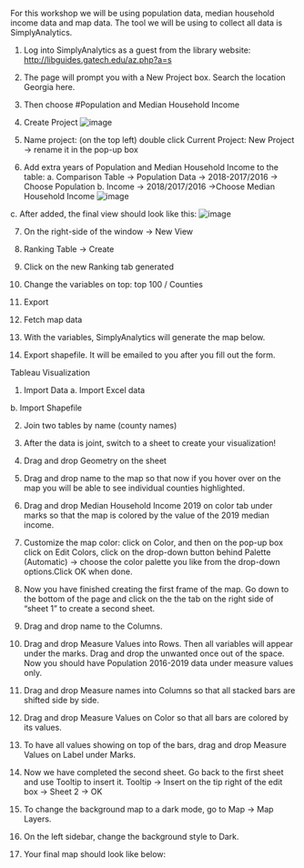 For this workshop we will be using population data, median household income data and map data. The tool we will be using to collect all data is SimplyAnalytics.

1.	Log into SimplyAnalytics as a guest from the library website: http://libguides.gatech.edu/az.php?a=s
2.	The page will prompt you with a New Project box. Search the location Georgia here.
3.	Then choose #Population and Median Household Income
4.	Create Project
![image](https://user-images.githubusercontent.com/37058499/84200477-e26ddb00-aa74-11ea-92ea-c0abde7b7a6d.png)

5.	Name project: (on the top left) double click Current Project: New Project -> rename it in the pop-up box
6.	Add extra years of Population and Median Household Income to the table: 
a.	Comparison Table -> Population Data -> 2018-2017/2016 -> Choose Population
b.	Income -> 2018/2017/2016 ->Choose Median Household Income
 ![image](https://user-images.githubusercontent.com/37058499/84200433-cf5b0b00-aa74-11ea-964c-d06ec909f17c.png)
 
c.	After added, the final view should look like this:
 ![image](https://user-images.githubusercontent.com/37058499/84200655-2cef5780-aa75-11ea-9870-9ab8cd1fc864.png)

7.	On the right-side of the window -> New View  
8.	Ranking Table -> Create
 
9.	Click on the new Ranking tab generated
 
10.	Change the variables on top: top 100 / Counties
 
11.	Export
 
12.	Fetch map data
 
13.	With the variables, SimplyAnalytics will generate the map below.
 
14.	Export shapefile. It will be emailed to you after you fill out the form.
 


Tableau Visualization
1.	Import Data
a.	Import Excel data
 
b.	Import Shapefile
 

2.	Join two tables by name (county names)
 

3.	After the data is joint, switch to a sheet to create your visualization! 
4.	Drag and drop Geometry on the sheet
 
5.	Drag and drop name to the map so that now if you hover over on the map you will be able to see individual counties highlighted.
 
6.	Drag and drop Median Household Income 2019 on color tab under marks so that the map is colored by the value of the 2019 median income.
 
7.	Customize the map color: click on Color, and then on the pop-up box click on Edit Colors, click on the drop-down button behind Palette (Automatic) -> choose the color palette you like from the drop-down options.Click OK when done.
 
8.	Now you have finished creating the first frame of the map. Go down to the bottom of the page and click on the the tab on the right side of “sheet 1” to create a second sheet.
  
9.	Drag and drop name to the Columns.
 
10.	Drag and drop Measure Values into Rows. Then all variables will appear under the marks. Drag and drop the unwanted once out of the space. Now you should have Population 2016-2019 data under measure values only.
 
11.	Drag and drop Measure names into Columns so that all stacked bars are shifted side by side.
 
12.	Drag and drop Measure Values on Color so that all bars are colored by its values.
 
13.	To have all values showing on top of the bars, drag and drop Measure Values on Label under Marks.
 
14.	Now we have completed the second sheet. Go back to the first sheet and use Tooltip to insert it. 
Tooltip -> Insert on the tip right of the edit box -> Sheet 2 -> OK
 
15.	 To change the background map to a dark mode, go to Map -> Map Layers.  

16.	On the left sidebar, change the background style to Dark.
 
17.	Your final map should look like below:
 
